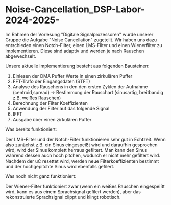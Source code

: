 # Noise-Cancellation_DSP-Labor-2024-2025-

Im Rahmen der Vorlesung "Digitale Signalprozessoren" wurde unserer Gruppe die Aufgabe "Noise Cancellation" zugeteilt.
Wir haben uns dazu entschieden einen Notch-Filter, einen LMS-Filter und einen Wienerfilter zu implementieren. Diese sind adaptiv und werden
je nach Rauschen abgewechselt.

Unsere aktuelle Implementierung besteht aus folgenden Bausteinen:

1. Einlesen der DMA Puffer Werte in einen zirkulären Puffer
2. FFT-Trafo der Eingangsdaten (STFT)
3. Analyse des Rauschens in den den ersten Zyklen der Aufnahme (centroid,spread)
   -> Bestimmung der Rauschart (sinusartig, breitbandig z.B. weißes Rauschen)
5. Berechnung der Filter Koeffizienten
6. Anwendung der Filter auf das folgende Signal
7. IFFT
8. Ausgabe über einen zirkulären Puffer 

Was bereits funktioniert:

Der LMS-Filter und der Notch-Filter funktionieren sehr gut in Echtzeit. Wenn also zunächst z.B. ein Sinus eingespeißt wird und daraufhin 
gesprochen wird, wird der Sinus komplett herraus gefiltert. Man kann den Sinus während dessen auch hoch pitchen, wodurch er nicht mehr gefiltert wird.
Nachdem der uC resettet wird, werden neue Filterkoeffizienten bestimmt und der hochgepitchte Sinus wird ebenfalls gefilert.

Was noch nicht ganz funktioniert:

Der Wiener-Filter funktioniert zwar (wenn ein weißes Rauschen eingespeißt wird, kann es aus einem Sprachsignal gefilert werden), aber das 
rekonstruierte Sprachsignal clippt und klingt robotisch.








